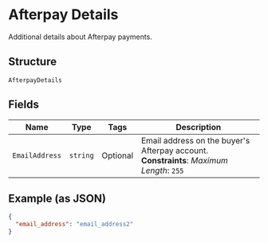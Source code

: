 
# Afterpay Details

Additional details about Afterpay payments.

## Structure

`AfterpayDetails`

## Fields

| Name | Type | Tags | Description |
|  --- | --- | --- | --- |
| `EmailAddress` | `string` | Optional | Email address on the buyer's Afterpay account.<br>**Constraints**: *Maximum Length*: `255` |

## Example (as JSON)

```json
{
  "email_address": "email_address2"
}
```

